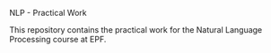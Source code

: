 NLP - Practical Work

This repository contains the practical work for the Natural Language Processing course at EPF.

